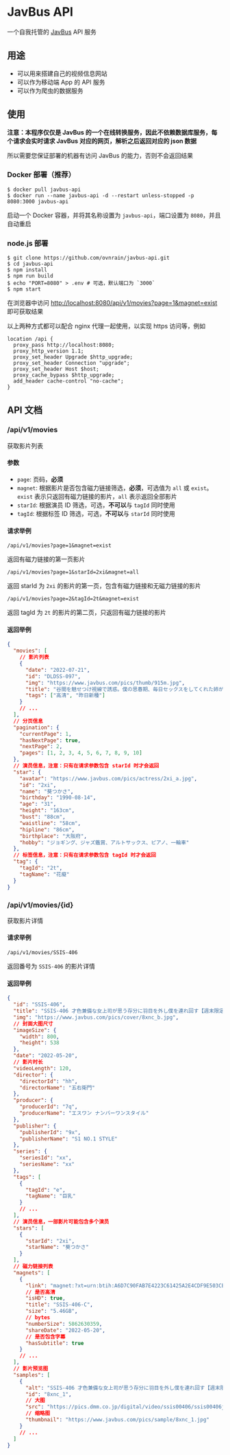 # JavBus API

一个自我托管的 [JavBus](https://www.javbus.com) API 服务

## 用途

- 可以用来搭建自己的视频信息网站
- 可以作为移动端 App 的 API 服务
- 可以作为爬虫的数据服务

## 使用

**注意：本程序仅仅是 JavBus 的一个在线转换服务，因此不依赖数据库服务，每个请求会实时请求 JavBus 对应的网页，解析之后返回对应的 json 数据**

所以需要您保证部署的机器有访问 JavBus 的能力，否则不会返回结果

### Docker 部署（推荐）

```shell
$ docker pull javbus-api
$ docker run --name javbus-api -d --restart unless-stopped -p 8080:3000 javbus-api
```

启动一个 Docker 容器，并将其名称设置为 `javbus-api`，端口设置为 `8080`，并且自动重启

### node.js 部署

```shell
$ git clone https://github.com/ovnrain/javbus-api.git
$ cd javbus-api
$ npm install
$ npm run build
$ echo "PORT=8080" > .env # 可选，默认端口为 `3000`
$ npm start
```

在浏览器中访问 [http://localhost:8080/api/v1/movies?page=1&magnet=exist](http://localhost:8080/api/v1/movies?page=1&magnet=exist) 即可获取结果

以上两种方式都可以配合 nginx 代理一起使用，以实现 https 访问等，例如

```nginx
location /api {
  proxy_pass http://localhost:8080;
  proxy_http_version 1.1;
  proxy_set_header Upgrade $http_upgrade;
  proxy_set_header Connection "upgrade";
  proxy_set_header Host $host;
  proxy_cache_bypass $http_upgrade;
  add_header cache-control "no-cache";
}
```

## API 文档

### /api/v1/movies

获取影片列表

#### 参数

- `page`: 页码，**必须**
- `magnet`: 根据影片是否包含磁力链接筛选，**必须**，可选值为 `all` 或 `exist`。`exist` 表示只返回有磁力链接的影片，`all` 表示返回全部影片
- `starId`: 根据演员 ID 筛选，可选，**不可以**与 `tagId` 同时使用
- `tagId`: 根据标签 ID 筛选，可选，**不可以**与 `starId` 同时使用

#### 请求举例

    /api/v1/movies?page=1&magnet=exist

返回有磁力链接的第一页影片

    /api/v1/movies?page=1&starId=2xi&magnet=all

返回 starId 为 `2xi` 的影片的第一页，包含有磁力链接和无磁力链接的影片

    /api/v1/movies?page=2&tagId=2t&magnet=exist

返回 tagId 为 `2t` 的影片的第二页，只返回有磁力链接的影片

#### 返回举例

```json
{
  "movies": [
    // 影片列表
    {
      "date": "2022-07-21",
      "id": "DLDSS-097",
      "img": "https://www.javbus.com/pics/thumb/915m.jpg",
      "title": "谷間を魅せつけ視線で誘惑。僕の思春期、毎日セックスをしてくれた姉が今…",
      "tags": ["高清", "昨日新種"]
    }
    // ...
  ],
  // 分页信息
  "pagination": {
    "currentPage": 1,
    "hasNextPage": true,
    "nextPage": 2,
    "pages": [1, 2, 3, 4, 5, 6, 7, 8, 9, 10]
  },
  // 演员信息，注意：只有在请求参数包含 starId 时才会返回
  "star": {
    "avatar": "https://www.javbus.com/pics/actress/2xi_a.jpg",
    "id": "2xi",
    "name": "葵つかさ",
    "birthday": "1990-08-14",
    "age": "31",
    "height": "163cm",
    "bust": "88cm",
    "waistline": "58cm",
    "hipline": "86cm",
    "birthplace": "大阪府",
    "hobby": "ジョギング、ジャズ鑑賞、アルトサックス、ピアノ、一輪車"
  },
  // 标签信息，注意：只有在请求参数包含 tagId 时才会返回
  "tag": {
    "tagId": "2t",
    "tagName": "花癡"
  }
}
```

### /api/v1/movies/{id}

获取影片详情

#### 请求举例

    /api/v1/movies/SSIS-406

返回番号为 `SSIS-406` 的影片详情

#### 返回举例

```json
{
  "id": "SSIS-406",
  "title": "SSIS-406 才色兼備な女上司が思う存分に羽目を外し僕を連れ回す【週末限定】裏顔デート 葵つかさ",
  "img": "https://www.javbus.com/pics/cover/8xnc_b.jpg",
  // 封面大图尺寸
  "imageSize": {
    "width": 800,
    "height": 538
  },
  "date": "2022-05-20",
  // 影片时长
  "videoLength": 120,
  "director": {
    "directorId": "hh",
    "directorName": "五右衛門"
  },
  "producer": {
    "producerId": "7q",
    "producerName": "エスワン ナンバーワンスタイル"
  },
  "publisher": {
    "publisherId": "9x",
    "publisherName": "S1 NO.1 STYLE"
  },
  "series": {
    "seriesId": "xx",
    "seriesName": "xx"
  },
  "tags": [
    {
      "tagId": "e",
      "tagName": "巨乳"
    }
    // ...
  ],
  // 演员信息，一部影片可能包含多个演员
  "stars": [
    {
      "starId": "2xi",
      "starName": "葵つかさ"
    }
  ],
  // 磁力链接列表
  "magnets": [
    {
      "link": "magnet:?xt=urn:btih:A6D7C90FAB7E4223C61425A2E4CDF9E503CEDAA2&dn=SSIS-406-C",
      // 是否高清
      "isHD": true,
      "title": "SSIS-406-C",
      "size": "5.46GB",
      // bytes
      "numberSize": 5862630359,
      "shareDate": "2022-05-20",
      // 是否包含字幕
      "hasSubtitle": true
    }
    // ...
  ],
  // 影片预览图
  "samples": [
    {
      "alt": "SSIS-406 才色兼備な女上司が思う存分に羽目を外し僕を連れ回す【週末限定】裏顔デート 葵つかさ - 樣品圖像 - 1",
      "id": "8xnc_1",
      // 大图
      "src": "https://pics.dmm.co.jp/digital/video/ssis00406/ssis00406jp-1.jpg",
      // 缩略图
      "thumbnail": "https://www.javbus.com/pics/sample/8xnc_1.jpg"
    }
    // ...
  ]
}
```
